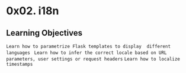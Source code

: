 # 0x02. i18n

## Learning Objectives

`Learn how to parametrize Flask templates to display  different languages`
` Learn how to infer the correct locale based on URL  parameters, user settings or request headers`
`Learn how to localize timestamps`
